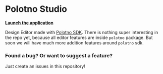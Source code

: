 # Polotno Studio

**[Launch the application](https://studio.polotno.dev/)**

Design Editor made with [Polotno SDK](https://polotno.dev/). There is nothing super interesting in the repo yet, because all editor features are inside `polotno` package. But soon we will have much more addition features around `polotno` sdk.

### Found a bug? Or want to suggest a feature?

Just create an issues in this repository!
